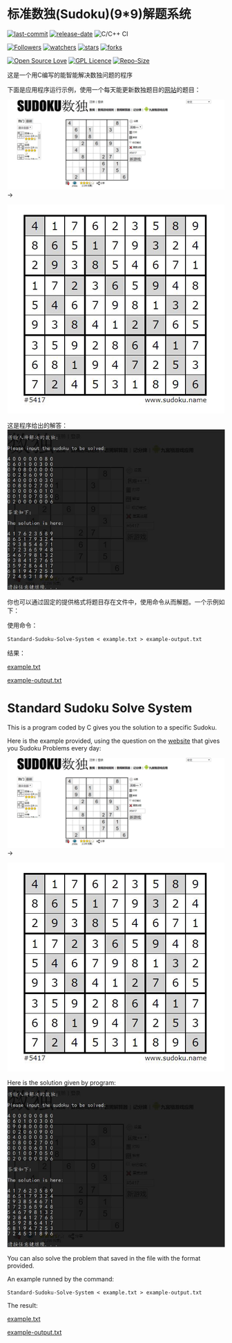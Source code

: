 # 标准数独(Sudoku)(9*9)解题系统

[![last-commit](https://img.shields.io/github/last-commit/HollowMan6/Standard-Sudoku-Solve-System)](../../graphs/commit-activity)
[![release-date](https://img.shields.io/github/release-date/HollowMan6/Standard-Sudoku-Solve-System)](../../releases)
![C/C++ CI](https://github.com/HollowMan6/Standard-Sudoku-Solve-System/workflows/C/C++%20CI/badge.svg)

[![Followers](https://img.shields.io/github/followers/HollowMan6?style=social)](https://github.com/HollowMan6?tab=followers)
[![watchers](https://img.shields.io/github/watchers/HollowMan6/Standard-Sudoku-Solve-System?style=social)](../../watchers)
[![stars](https://img.shields.io/github/stars/HollowMan6/Standard-Sudoku-Solve-System?style=social)](../../stargazers)
[![forks](https://img.shields.io/github/forks/HollowMan6/Standard-Sudoku-Solve-System?style=social)](../../network/members)

[![Open Source Love](https://img.shields.io/badge/-%E2%9D%A4%20Open%20Source-Green?style=flat-square&logo=Github&logoColor=white&link=https://hollowman6.github.io/fund.html)](https://hollowman6.github.io/fund.html)
[![GPL Licence](https://img.shields.io/badge/license-GPL-blue)](https://opensource.org/licenses/GPL-3.0/)
[![Repo-Size](https://img.shields.io/github/repo-size/HollowMan6/Standard-Sudoku-Solve-System.svg)](../../archive/master.zip)

这是一个用C编写的能智能解决数独问题的程序

下面是应用程序运行示例，使用一个每天能更新数独题目的[网站](http://www.sudoku.name)的题目：

![](Pics/p1.JPG)
->

![](Pics/p2.JPG)

这是程序给出的解答：
![](Pics/p3.JPG)

你也可以通过固定的提供格式将题目存在文件中，使用命令从而解题。一个示例如下：

使用命令：

```Shell
Standard-Sudoku-Solve-System < example.txt > example-output.txt
```

结果：

[example.txt](Test/example.txt)

[example-output.txt](Test/example-output.txt)

# Standard Sudoku Solve System

This is a program coded by C gives you the solution to a specific Sudoku.

Here is the example provided, using the question on the [website](http://www.sudoku.name) that gives you Sudoku Problems every day:

![](Pics/p1.JPG)
->

![](Pics/p2.JPG)

Here is the solution given by program:
![](Pics/p3.JPG)

You can also solve the problem that saved in the file with the format provided.

An example runned by the command:

```Shell
Standard-Sudoku-Solve-System < example.txt > example-output.txt
```

The result:

[example.txt](Test/example.txt)

[example-output.txt](Test/example-output.txt)
